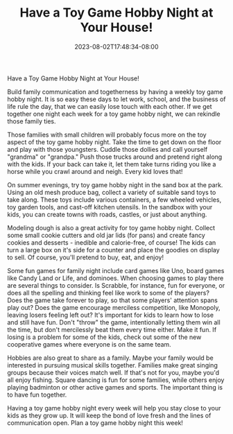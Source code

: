 ﻿---
title: "Have a Toy Game Hobby Night at Your House!"
date: 2023-08-02T17:48:34-08:00
description: "Hobby Articles Tips for Web Success"
featured_image: "/images/Hobby Articles.jpg"
tags: ["Hobby Articles"]
---

Have a Toy Game Hobby Night at Your House!

Build family communication and togetherness by having a weekly toy game hobby night.  It is so easy these days to let work, school, and the business of life rule the day, that we can easily lose touch with each other.  If we get together one night each week for a toy game hobby night, we can rekindle those family ties.

Those families with small children will probably focus more on the toy aspect of the toy game hobby night.  Take the time to get down on the floor and play with those youngsters.  Cuddle those dollies and call yourself "grandma" or "grandpa."  Push those trucks around and pretend right along with the kids.  If your back can take it, let them take turns riding you like a horse while you crawl around and neigh.  Every kid loves that!

On summer evenings, try toy game hobby night in the sand box at the park.  Using an old mesh produce bag, collect a variety of suitable sand toys to take along.  These toys include various containers, a few wheeled vehicles, toy garden tools, and cast-off kitchen utensils.  In the sandbox with your kids, you can create towns with roads, castles, or just about anything.

Modeling dough is also a great activity for toy game hobby night.  Collect some small cookie cutters and old jar lids (for pans) and create fancy cookies and desserts - inedible and calorie-free, of course!  The kids can turn a large box on it's side for a counter and place the goodies on display to sell.  Of course, you'll pretend to buy, eat, and enjoy!

Some fun games for family night include card games like Uno, board games like Candy Land or Life, and dominoes.  When choosing games to play there are several things to consider.  Is Scrabble, for instance, fun for everyone, or does all the spelling and thinking feel like work to some of the players?  Does the game take forever to play, so that some players' attention spans play out?  Does the game encourage merciless competition, like Monopoly, leaving losers feeling left out?  It's important for kids to learn how to lose and still have fun.  Don't "throw" the game, intentionally letting them win all the time, but don't mercilessly beat them every time either.  Make it fun.  If losing is a problem for some of the kids, check out some of the new cooperative games where everyone is on the same team.

Hobbies are also great to share as a family.  Maybe your family would be interested in pursuing musical skills together.  Families make great singing groups because their voices match well.  If that's not for you, maybe you'd all enjoy fishing.  Square dancing is fun for some families, while others enjoy playing badminton or other active games and sports.  The important thing is to have fun together.

Having a toy game hobby night every week will help you stay close to your kids as they grow up.  It will keep the bond of love fresh and the lines of communication open.  Plan a toy game hobby night this week!


